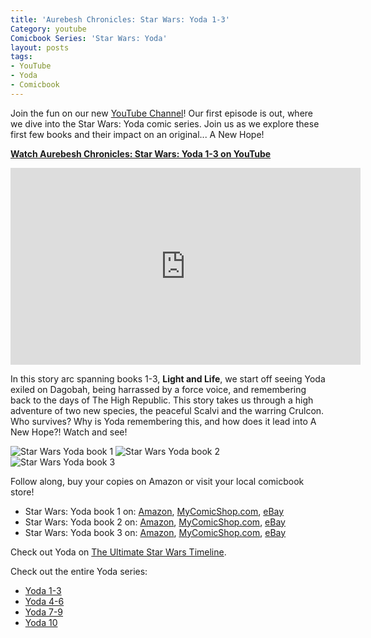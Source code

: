 ```yaml
---
title: 'Aurebesh Chronicles: Star Wars: Yoda 1-3'
Category: youtube
Comicbook Series: 'Star Wars: Yoda'
layout: posts
tags:
- YouTube
- Yoda
- Comicbook
---
```


Join the fun on our new [YouTube Channel](https://www.youtube.com/watch?v=6KbqUh7fAgY&t=22s&ab_channel=AurebeshFiles)! Our first episode is out, where we dive into the Star Wars: Yoda comic series. Join us as we explore these first few books and their impact on an original... A New Hope!

<a href="https://www.youtube.com/watch?v=6KbqUh7fAgY&t=22s&ab_channel=AurebeshFiles" target="_blank">**Watch Aurebesh Chronicles: Star Wars: Yoda 1-3 on YouTube**</a>

<iframe width="560" height="315" src="https://www.youtube.com/embed/6KbqUh7fAgY?si=aGQTlNlyqQTDUFyx" title="YouTube video player" frameborder="0" allow="accelerometer; autoplay; clipboard-write; encrypted-media; gyroscope; picture-in-picture; web-share" allowfullscreen></iframe>

In this story arc spanning books 1-3, **Light and Life**, we start off seeing Yoda exiled on Dagobah, being harrassed by a force voice, and remembering back to the days of The High Republic. This story takes us through a high adventure of two new species, the peaceful Scalvi and the warring Crulcon. Who survives? Why is Yoda remembering this, and how does it lead into A New Hope?! Watch and see! 

<img src="{{'comics/star wars yoda/star_wars_yoda1.jpg' | relative_url }}" class="comicbook" alt="Star Wars Yoda book 1" />
<img src="{{ 'comics/star wars yoda/star_wars_yoda2.jpg' | relative_url }}" class="comicbook" alt="Star Wars Yoda book 2" />
<img src="{{ 'comics/star wars yoda/star_wars_yoda3.jpg' | relative_url }}" class="comicbook" alt="Star Wars Yoda book 3"/>

Follow along, buy your copies on Amazon or visit your local comicbook store!
* Star Wars: Yoda book 1 on: <a href="https://amzn.to/46OlHZB" target="_blank">Amazon</a>, <a href="https://www.mycomicshop.com/search?TID=57126621&AffID=2026649P01" target="_blank">MyComicShop.com</a>, <a href="https://ebay.us/f4B2hU" target="_blank">eBay</a>
* Star Wars: Yoda book 2 on: <a href="https://amzn.to/48SXIdG" target="_blank">Amazon</a>, <a href="https://www.mycomicshop.com/search?TID=57126621&AffID=2026649P01" target="_blank">MyComicShop.com</a>, <a href="https://ebay.us/lV5NKo" target="_blank">eBay</a>
* Star Wars: Yoda book 3 on: <a href="https://amzn.to/3PZptsv" target="_blank">Amazon</a>, <a href="https://www.mycomicshop.com/search?TID=57126621&AffID=2026649P01" target="_blank">MyComicShop.com</a>, <a href="https://ebay.us/X7DVV7" target="_blank">eBay</a>

Check out Yoda on [The Ultimate Star Wars Timeline](https://timeline.starwars.guide/character/Yoda?year=0).

Check out the entire Yoda series:
* <a href="/2023/10/12/aurebesh-chronicles-star-wars-yoda-1-3.html">Yoda 1-3</a>
* <a href="/2023/10/23/aurebesh-chronicles-star-wars-yoda-4-6.html">Yoda 4-6</a>
* <a href="/2023/12/16/aurebesh-chronicles-star-wars-yoda-7-9.html">Yoda 7-9</a>
* <a href="/2024/03/23/aurebesh-chronicles-star-wars-yoda-10.html">Yoda 10</a>
